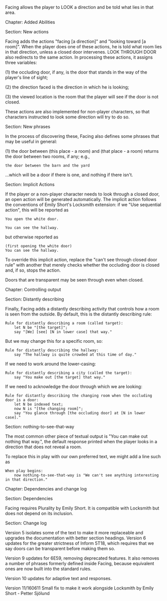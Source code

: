 Facing allows the player to LOOK a direction and be told what lies in that area.

Chapter: Added Abilities

Section: New actions

Facing adds the actions "facing [a direction]" and "looking toward [a room]". When the player does one of these actions, he is told what room lies in that direction, unless a closed door intervenes. LOOK THROUGH DOOR also redirects to the same action. In processing these actions, it assigns three variables:

(1) the occluding door, if any, is the door that stands in the way of the player's line of sight;

(2) the direction faced is the direction in which he is looking;
	
(3) the viewed location is the room that the player will see if the door is not closed.

These actions are also implemented for non-player characters, so that characters instructed to look some direction will try to do so.

Section: New phrases

In the process of discovering these, Facing also defines some phrases that may be useful in general:

(1) the door between (this place - a room) and (that place - a room) returns the door between two rooms, if any; e.g.,
	
	the door between the barn and the yard

...which will be a door if there is one, and nothing if there isn't.

Section: Implicit Actions

If the player or a non-player character needs to look through a closed door, an open action will be generated automatically. The implicit action follows the conventions of Emily Short's Locksmith extension: if we "Use sequential action", this will be reported as

	You open the white door.

	You can see the hallway.

but otherwise reported as
	
	(first opening the white door)
	You can see the hallway.

To override this implicit action, replace the "can't see through closed door rule" with another that merely checks whether the occluding door is closed and, if so, stops the action.

Doors that are transparent may be seen through even when closed.

Chapter: Controlling output

Section: Distantly describing

Finally, Facing adds a distantly describing activity that controls how a room is seen from the outside. By default, this is the distantly describing rule:

	Rule for distantly describing a room (called target):
		let N be "[the target]";
		say "[We] [see] [N in lower case] that way."

But we may change this for a specific room, so:

	Rule for distantly describing the hallway:
		say "The hallway is quite crowded at this time of day."

If we need to work around the lower-casing:
	
	Rule for distantly describing a city (called the target):
		say "You make out [the target] that way."

If we need to acknowledge the door through which we are looking:

	Rule for distantly describing the changing room when the occluding door is a door:
		let N be indexed text;
		now N is "[the changing room]";
		say "You glance through [the occluding door] at [N in lower case]."

Section: nothing-to-see-that-way

The most common other piece of textual output is "You can make out nothing that way.", the default response printed when the player looks in a direction that does not reveal a room.

To replace this in play with our own preferred text, we might add a line such as

	When play begins:
		now nothing-to-see-that-way is "We can't see anything interesting in that direction."

Chapter: Dependencies and change log

Section: Dependencies

Facing requires Plurality by Emily Short. It is compatible with Locksmith but does not depend on its inclusion.

Section: Change log

Version 5 isolates some of the text to make it more replaceable and upgrades the documentation with better section headings. Version 6 updates for the greater strictness of Inform 5T18, which requires that we say doors can be transparent before making them so.

Version 9 updates for 6E59, removing deprecated features. It also removes a number of phrases formerly defined inside Facing, because equivalent ones are now built into the standard rules.

Version 10 updates for adaptive text and responses.

Version 11/160611 Small fix to make it work alongside Locksmith by Emily Short - Petter Sjölund

